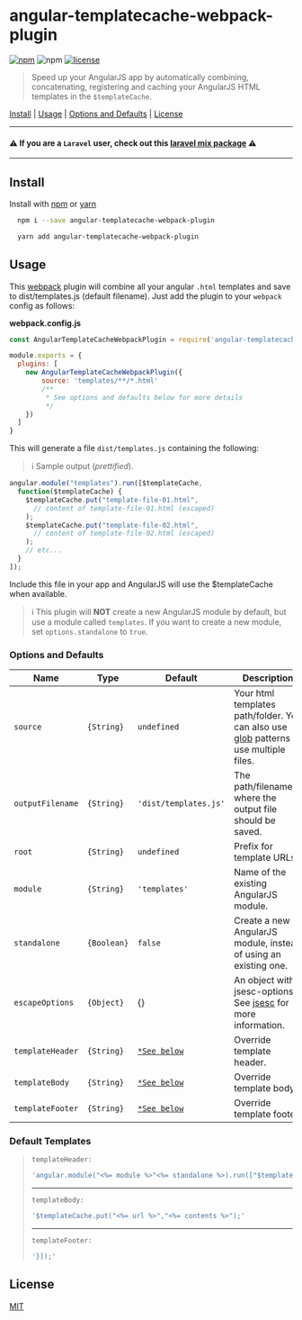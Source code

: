 # angular-templatecache-webpack-plugin

[![npm][npm]][npm-url]
![npm](https://img.shields.io/npm/dw/angular-templatecache-webpack-plugin.svg)
[![license](http://img.shields.io/badge/license-MIT-blue.svg?style=flat)](https://npmjs.org/package/angular-templatecache-webpack-plugin)

> Speed up your AngularJS app by automatically combining, concatenating, registering and caching your AngularJS HTML templates in the `$templateCache`.

[Install](#install) | [Usage](#usage) | [Options and Defaults](#options-and-defaults) | [License](#license)

----

#### :warning: If you are a **`Laravel` user**, check out this [laravel mix package](https://github.com/rafaelmussi/laravel-mix-angular-templatecache) :warning:

----

## Install

Install with [npm](https://www.npmjs.com/package/angular-templatecache-webpack-plugin) or [yarn](https://yarnpkg.com/package/angular-templatecache-webpack-plugin)

```bash
  npm i --save angular-templatecache-webpack-plugin
```

```bash
  yarn add angular-templatecache-webpack-plugin
```

## Usage

This [webpack](http://webpack.js.org/) plugin will combine all your angular `.html` templates and save to dist/templates.js (default filename). Just add the plugin to your `webpack` config as follows:

**webpack.config.js**
```js
const AngularTemplateCacheWebpackPlugin = require('angular-templatecache-webpack-plugin');

module.exports = {
  plugins: [
    new AngularTemplateCacheWebpackPlugin({
        source: 'templates/**/*.html'
        /**
         * See options and defaults below for more details
         */
    })
  ]
}
```

This will generate a file `dist/templates.js` containing the following:
> :information_source: Sample output (_prettified_).

```js
angular.module("templates").run([$templateCache,
  function($templateCache) {
    $templateCache.put("template-file-01.html",
      // content of template-file-01.html (escaped)
    );
    $templateCache.put("template-file-02.html",
      // content of template-file-02.html (escaped)
    );
    // etc...
  }
]);

```
Include this file in your app and AngularJS will use the $templateCache when available.
> :information_source: This plugin will __NOT__ create a new AngularJS module by default, but use a module called `templates`. If you want to create a new module, set `options.standalone` to `true`.


### Options and Defaults
Name | Type | Default | Description
---|---|---|---
`source` | `{String}` | `undefined` |  Your html templates path/folder. You can also use [glob](https://github.com/isaacs/node-glob#readme) patterns to use multiple files.
`outputFilename` | `{String}` | `'dist/templates.js'` |  The path/filename.js where the output file should be saved.
`root` | `{String}` | `undefined` |  Prefix for template URLs.
`module` | `{String}` | `'templates'` |  Name of the existing AngularJS module.
`standalone` | `{Boolean}` | `false` |  Create a new AngularJS module, instead of using an existing one.
`escapeOptions ` | `{Object}` | {} |  An object with jsesc-options. See [jsesc](https://www.npmjs.com/package/jsesc#api) for more information.
`templateHeader` | `{String}` | [`*See below`](#default-templates) | Override template header.
`templateBody` | `{String}` | [`*See below`](#default-templates) | Override template body.
`templateFooter` | `{String}` | [`*See below`](#default-templates) | Override template footer.


### Default Templates
> `templateHeader:`
> ```js
> 'angular.module("<%= module %>"<%= standalone %>).run(["$templateCache", function($templateCache) {'
> ```
> ---
> `templateBody:`
> ```js
> '$templateCache.put("<%= url %>","<%= contents %>");'
> ```
> ---
> `templateFooter:`
> ```js
> '}]);'
> ```

## License

[MIT](./LICENSE)

[npm]: https://img.shields.io/npm/v/angular-templatecache-webpack-plugin.svg
[npm-url]: https://npmjs.com/package/angular-templatecache-webpack-plugin
